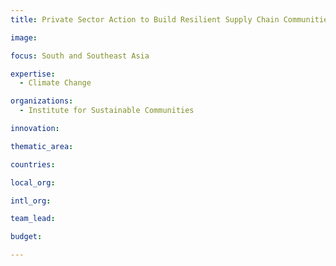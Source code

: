 ```yaml
---
title: Private Sector Action to Build Resilient Supply Chain Communities

image: 

focus: South and Southeast Asia

expertise:
  - Climate Change

organizations:
  - Institute for Sustainable Communities

innovation: 

thematic_area:

countries: 

local_org: 

intl_org:

team_lead: 

budget: 

---
```

